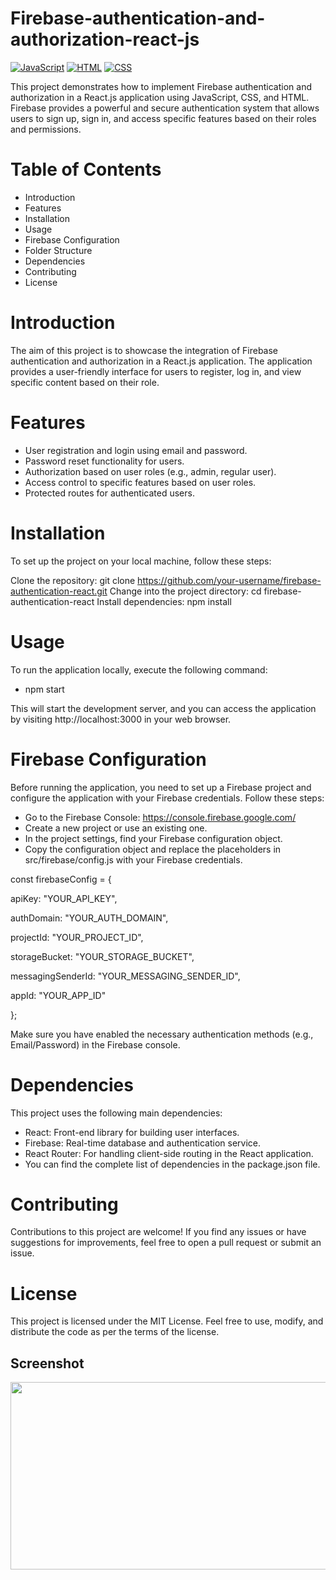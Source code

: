 # Firebase-authentication-and-authorization-react-js
[![JavaScript](https://img.shields.io/badge/javascript-%2320232a.svg?style=for-the-badge&logo=javascript&logoColor=%23F7DF1E)](https://developer.mozilla.org/en-US/docs/Web/JavaScript)
[![HTML](https://img.shields.io/badge/html-%2320232a.svg?style=for-the-badge&logo=html5&logoColor=%23E34F26)](https://developer.mozilla.org/en-US/docs/Web/HTML)
[![CSS](https://img.shields.io/badge/css-%2320232a.svg?style=for-the-badge&logo=css3&logoColor=%231572B6)](https://developer.mozilla.org/en-US/docs/Web/CSS)


This project demonstrates how to implement Firebase authentication and authorization in a React.js application using JavaScript, CSS, and HTML. Firebase provides a powerful and secure authentication system that allows users to sign up, sign in, and access specific features based on their roles and permissions.

# Table of Contents
- Introduction
- Features
- Installation
- Usage
- Firebase Configuration
- Folder Structure
- Dependencies
- Contributing
- License

# Introduction
The aim of this project is to showcase the integration of Firebase authentication and authorization in a React.js application. The application provides a user-friendly interface for users to register, log in, and view specific content based on their role.

# Features
- User registration and login using email and password.
- Password reset functionality for users.
- Authorization based on user roles (e.g., admin, regular user).
- Access control to specific features based on user roles.
- Protected routes for authenticated users.

# Installation
To set up the project on your local machine, follow these steps:

Clone the repository: git clone https://github.com/your-username/firebase-authentication-react.git
Change into the project directory: cd firebase-authentication-react
Install dependencies: npm install

# Usage
To run the application locally, execute the following command:

- npm start

This will start the development server, and you can access the application by visiting http://localhost:3000 in your web browser.


# Firebase Configuration
Before running the application, you need to set up a Firebase project and configure the application with your Firebase credentials. Follow these steps:

- Go to the Firebase Console: https://console.firebase.google.com/
- Create a new project or use an existing one.
- In the project settings, find your Firebase configuration object.
- Copy the configuration object and replace the placeholders in src/firebase/config.js with your Firebase credentials.



const firebaseConfig = {

  apiKey: "YOUR_API_KEY",
  
  authDomain: "YOUR_AUTH_DOMAIN",
  
  projectId: "YOUR_PROJECT_ID",
  
  storageBucket: "YOUR_STORAGE_BUCKET",
  
  messagingSenderId: "YOUR_MESSAGING_SENDER_ID",
  
  appId: "YOUR_APP_ID"
  
};

Make sure you have enabled the necessary authentication methods (e.g., Email/Password) in the Firebase console.


# Dependencies
This project uses the following main dependencies:

- React: Front-end library for building user interfaces.
- Firebase: Real-time database and authentication service.
- React Router: For handling client-side routing in the React application.
- You can find the complete list of dependencies in the package.json file.

# Contributing
Contributions to this project are welcome! If you find any issues or have suggestions for improvements, feel free to open a pull request or submit an issue.

# License
This project is licensed under the MIT License. Feel free to use, modify, and distribute the code as per the terms of the license.


## Screenshot
 
<img src='https://github.com/IPH-Technologies-Pvt-Ltd/Firebase-authentication-and-authorization-react-js/assets/133772183/0f0dce61-91ce-4c6b-b33d-9bb4fe9b41bf '
  width="800" 
     height="300"
  />

  











